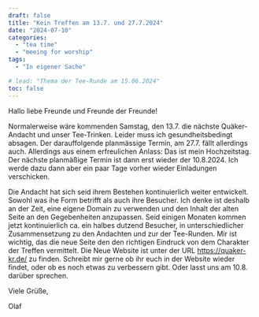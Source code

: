 ```yaml
---
draft: false
title: "Kein Treffen am 13.7. und 27.7.2024"
date: "2024-07-10"
categories:
  - "tea time"
  - "meeing for worship"
tags:
  - "In eigener Sache"

# lead: "Thema der Tee-Runde am 15.06.2024"
toc: false
---
```


Hallo liebe Freunde und Freunde der Freunde!

Normalerweise wäre kommenden Samstag, den 13.7. die nächste Quäker-Andacht
und unser Tee-Trinken. Leider muss ich gesundheitsbedingt absagen. Der
darauffolgende planmässige Termin, am 27.7. fällt allerdings auch. Allerdings
aus einem erfreulichen Anlass: Das ist mein Hochzeitstag. Der nächste planmäßige
Termin ist dann erst wieder der 10.8.2024. Ich werde dazu dann aber ein paar
Tage vorher wieder Einladungen verschicken.


Die Andacht hat sich seid ihrem Bestehen kontinuierlich weiter entwickelt.
Sowohl was ihe Form betrifft als auch ihre Besucher. Ich denke ist deshalb
an der Zeit, eine eigene Domain zu verwenden und den Inhalt der alten Seite
an den Gegebenheiten anzupassen. Seid einigen Monaten kommen jetzt kontinuierlich
ca. ein halbes dutzend Besucher, in unterschiedlicher Zusammensetzung zu den
Andachten und zur der Tee-Runden. Mir ist wichtig, das die neue Seite den
den richtigen Eindruck von dem Charakter der Treffen vermittelt. Die Neue
Website ist unter der URL https://quaker-kr.de/ zu finden. Schreibt mir gerne
ob ihr euch in der Website wieder findet, oder ob es noch etwas zu verbessern
gibt. Oder lasst uns am 10.8. darüber sprechen.


Viele Grüße,

Olaf
